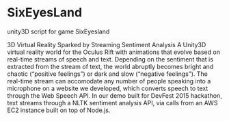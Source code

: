 # SixEyesLand
unity3D script for game SixEyesland

3D Virtual Reality Sparked by Streaming Sentiment Analysis
A Unity3D virtual reality world for the Oculus Rift with animations that evolve based on real-time streams of speech and text. 
Depending on the sentiment that is extracted from the stream of text, the world abruptly becomes bright and chaotic (“positive feelings”) or dark and slow (“negative feelings”).
The real-time stream can accomodate any number of people speaking into a microphone on a website we developed, which converts speech to text through the Web Speech API. In our demo built for DevFest 2015 hackathon, 
text streams through a NLTK sentiment analysis API, via calls from an AWS EC2 instance built on top of Node.js. 
